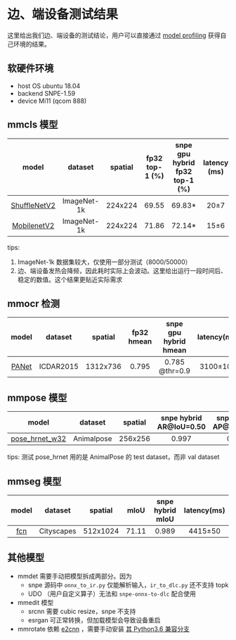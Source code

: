 # 边、端设备测试结果

这里给出我们边、端设备的测试结论，用户可以直接通过 [model profiling](../02-how-to-run/profile_model.md) 获得自己环境的结果。

## 软硬件环境

- host OS ubuntu 18.04
- backend SNPE-1.59
- device Mi11 (qcom 888)

## mmcls 模型

|                                                              model                                                               |   dataset   | spatial | fp32 top-1 (%) | snpe gpu hybrid fp32 top-1 (%) | latency (ms) |
| :------------------------------------------------------------------------------------------------------------------------------: | :---------: | :-----: | :------------: | :-----------------------: | :----------: |
| [ShuffleNetV2](https://github.com/open-mmlab/mmclassification/blob/master/configs/shufflenet_v2/shufflenet-v2-1x_16xb64_in1k.py) | ImageNet-1k | 224x224 |     69.55      |          69.83\*          |     20±7     |
|    [MobilenetV2](https://github.com/open-mmlab/mmclassification/blob/master/configs/mobilenet_v2/mobilenet-v2_8xb32_in1k.py)     | ImageNet-1k | 224x224 |     71.86      |          72.14\*          |     15±6     |

tips:

1. ImageNet-1k 数据集较大，仅使用一部分测试（8000/50000）
2. 边、端设备发热会降频，因此耗时实际上会波动。这里给出运行一段时间后、稳定的数值。这个结果更贴近实际需求

## mmocr 检测

|                                                       model                                                       |  dataset  | spatial | fp32 hmean |   snpe gpu hybrid hmean   | latency(ms)
| :---------------------------------------------------------------------------------------------------------------: | :-------: |  :-------: | :--------: | :------------: | :------------: |
| [PANet](https://github.com/open-mmlab/mmocr/blob/main/configs/textdet/panet/panet_r18_fpem_ffm_600e_icdar2015.py) |  ICDAR2015 | 1312x736 |  0.795    | 0.785 @thr=0.9 | 3100±100

## mmpose 模型
|                                                       model                                                       |  dataset  | spatial | snpe hybrid AR@IoU=0.50 | snpe hybrid AP@IoU=0.50 | latency(ms)
| :---------------------------------------------------------------------------------------------------------------: | :-------: |  :-------: | :--------: | :------------: | :------------: |
| [pose_hrnet_w32](https://github.com/open-mmlab/mmpose/blob/master/configs/animal/2d_kpt_sview_rgb_img/topdown_heatmap/animalpose/hrnet_w32_animalpose_256x256.py) |  Animalpose | 256x256 |  0.997    | 0.989 | 630±50 |

tips: 测试 pose_hrnet 用的是 AnimalPose 的 test dataset，而非 val dataset

## mmseg 模型
|                                                       model                                                       |  dataset  | spatial | mIoU | snpe hybrid mIoU | latency(ms)
| :---------------------------------------------------------------------------------------------------------------: | :-------: |  :-------: | :--------: | :------------: | :------------: |
| [fcn](https://github.com/open-mmlab/mmsegmentation/blob/master/configs/fcn/fcn_r18-d8_512x1024_80k_cityscapes.py) |  Cityscapes | 512x1024 |  71.11 | 0.989 | 4415±50 |

## 其他模型
* mmdet 需要手动把模型拆成两部分。因为 
  * snpe 源码中 `onnx_to_ir.py` 仅能解析输入，`ir_to_dlc.py` 还不支持 topk
  * UDO （用户自定义算子）无法和 `snpe-onnx-to-dlc` 配合使用
* mmedit 模型
  * srcnn 需要 cubic resize，snpe 不支持
  * esrgan 可正常转换，但加载模型会导致设备重启
* mmrotate 依赖 [e2cnn](https://pypi.org/project/e2cnn/) ，需要手动安装 [其 Python3.6 兼容分支](https://github.com/QUVA-Lab/e2cnn )
